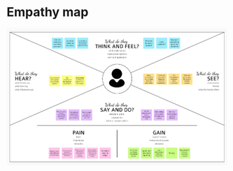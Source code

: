 # Empathy map 

![Empathy map](https://github.com/IBM-EPBL/IBM-Project-31681-1660204101/blob/main/Pre-Development/Ideation%20phase/Empathy_Map/Empathy_Map.jpg)

